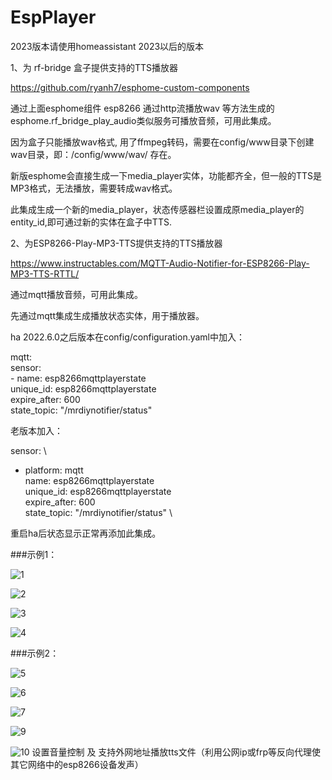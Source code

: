 # EspPlayer

2023版本请使用homeassistant 2023以后的版本

1、为 rf-bridge 盒子提供支持的TTS播放器

https://github.com/ryanh7/esphome-custom-components

通过上面esphome组件 esp8266 通过http流播放wav 等方法生成的esphome.rf_bridge_play_audio类似服务可播放音频，可用此集成。

因为盒子只能播放wav格式, 用了ffmpeg转码，需要在config/www目录下创建 wav目录，即：/config/www/wav/ 存在。

新版esphome会直接生成一下media_player实体，功能都齐全，但一般的TTS是MP3格式，无法播放，需要转成wav格式。

此集成生成一个新的media_player，状态传感器栏设置成原media_player的entity_id,即可通过新的实体在盒子中TTS.

2、为ESP8266-Play-MP3-TTS提供支持的TTS播放器

https://www.instructables.com/MQTT-Audio-Notifier-for-ESP8266-Play-MP3-TTS-RTTL/ 

通过mqtt播放音频，可用此集成。

先通过mqtt集成生成播放状态实体，用于播放器。

ha 2022.6.0之后版本在config/configuration.yaml中加入：

mqtt: \
  sensor: \
    - name: esp8266mqttplayerstate \
      unique_id: esp8266mqttplayerstate \
      expire_after: 600 \
      state_topic: "/mrdiynotifier/status"       
      
老版本加入：  

sensor: \
  - platform: mqtt \
    name: esp8266mqttplayerstate \
    unique_id: esp8266mqttplayerstate \
    expire_after: 600 \
    state_topic: "/mrdiynotifier/status"  \
    
重启ha后状态显示正常再添加此集成。


###示例1：

![1](https://user-images.githubusercontent.com/16587914/172015141-623a45e0-a98d-46a1-8ff4-2da8cc2cbe25.jpg)

![2](https://user-images.githubusercontent.com/16587914/172015151-3a46df46-5340-4221-89da-0c74c1232823.jpg)


![3](https://user-images.githubusercontent.com/16587914/172015153-54932b61-4c0e-4d4e-87fa-180dff378269.jpg)


![4](https://user-images.githubusercontent.com/16587914/172015163-324827e2-b994-464a-b2ce-a01dace2afd4.jpg)


###示例2：

![5](https://user-images.githubusercontent.com/16587914/172015204-c05889f2-e131-4042-ab77-f8c0fa0fa99d.jpg)

![6](https://user-images.githubusercontent.com/16587914/172015212-a251d3c3-2690-4a47-8fd6-bc7efcd55da2.jpg)

![7](https://user-images.githubusercontent.com/16587914/172015215-23f100be-5dc9-44a8-a6c3-01dde81cb27c.jpg)

![9](https://user-images.githubusercontent.com/16587914/172015378-cf5d5d32-d13f-4bc0-b2f4-51e71f3c8189.jpg)

![10](https://user-images.githubusercontent.com/16587914/172663047-303c55eb-6d28-4da6-bdaf-e3ad28507ac9.jpg)
设置音量控制 及 支持外网地址播放tts文件（利用公网ip或frp等反向代理使其它网络中的esp8266设备发声）
